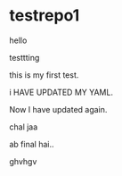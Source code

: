 # testrepo1
hello

testtting

this is my first test.

i HAVE UPDATED MY YAML.


Now I have updated again.

chal jaa

ab final hai..

ghvhgv